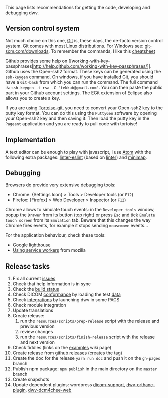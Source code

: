This page lists recommendations for getting the code, developing and debugging dwv.

## Version control system
Not much choice on this one, [Git](https://git-scm.com/) is, these days, the de-facto version control system. Git comes with most Linux distributions. For Windows see: [git-scm.com/downloads](https://git-scm.com/downloads). To remember the commands, I like this [cheatsheet](http://ndpsoftware.com/git-cheatsheet.html#loc=workspace;)

Github provides some help on [[working-with-key-passphrases|http://help.github.com/working-with-key-passphrases/]]. Github uses the Open-ssh2 format. These keys can be generated using the `ssh-keygen` command. On windows, if you have installed Git, you should have a `Git-bash` from which you can run the command. The full command is: `ssh-keygen -t rsa -C "tekkub@gmail.com"`. You can then paste the public part in your Github account settings. The EGit extension of Eclipse also allows you to create a key.

If you are using [Tortoise-git](http://code.google.com/p/tortoisegit/), you need to convert your Open-ssh2 key to the putty key format. You can do this using the `PuttyGen` software by opening your Open-ssh2 key and then saving it. Then load the putty key in the `Pageant` application and you are ready to pull code with tortoise!


## Implementation

A text editor can be enough to play with javascript, I use [Atom](https://atom.io/) with the following extra packages: [linter-eslint](https://atom.io/packages/linter-eslint) (based on [linter](https://atom.io/packages/linter)) and [minimap](https://atom.io/packages/minimap).


## Debugging

Browsers do provide very extensive debugging tools:

 * Chrome: {Settings Icon} > Tools > Developer tools (or `F12`)
 * Firefox: {Firefox} > Web Developer > Inspector (or `F12`)

Chrome allows to simulate touch events: in the `Developer tools` window, popup the `Drawer` from its button (top right) or press `Esc` and tick `Emulate touch screen` from its `Emulation` tab. Beware that this changes the way Chrome fires events, for example it stops sending `mousemove` events...

For the application behaviour, check these tools:
 * Google [lighthouse](https://developers.google.com/web/tools/lighthouse)
 * [Using service workers](https://developer.mozilla.org/en-US/docs/Web/API/Service_Worker_API/Using_Service_Workers) from mozilla

## Release tasks
 1. Fix all current [issues](https://github.com/ivmartel/dwv/issues)
 1. Check that help information is in sync
 1. Check the [build status](https://github.com/ivmartel/dwv/actions)
 1. Check DICOM [conformance](./tutorial-conformance.html) by loading the test [data](https://github.com/ivmartel/dwv/tree/master/data)
 1. Check [integrations](./tutorial-integrations.html) by launching dwv in some PACS
 1. Check module integration
 1. Update translations
 1. Create release:
    1. run the `resources/scripts/prep-release` script with the release and previous version
    1. review changes
    1. run the `resources/scripts/finish-release` script with the release and next version
 1. Check fiddles (links on the [examples](./tutorial-examples.html) wiki page)
 1. Create release from [github releases](https://github.com/ivmartel/dwv/releases) (creates the tag)
 1. Create the doc for the release `yarn run doc` and push it on the `gh-pages` branch
 1. Publish npm package: `npm publish` in the main directory on the `master` branch
 1. Create snapshots
 1. Update dependent plugins: wordpress [dicom-support](https://wordpress.org/plugins/dicom-support/), [dwv-orthanc-plugin](https://github.com/ivmartel/dwv-orthanc-plugin), [dwv-dcm4chee-web](https://github.com/ivmartel/dwv-dcm4chee-web)
